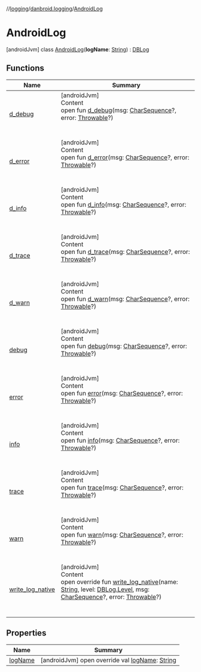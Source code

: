 //[logging](../../../index.md)/[danbroid.logging](../index.md)/[AndroidLog](index.md)



# AndroidLog  
 [androidJvm] class [AndroidLog](index.md)(**logName**: [String](https://kotlinlang.org/api/latest/jvm/stdlib/kotlin/-string/index.html)) : [DBLog](../../../../logging/danbroid.logging/-d-b-log/index.md)   


## Functions  
  
|  Name |  Summary | 
|---|---|
| <a name="danbroid.logging/DBLog/d_debug/#kotlin.CharSequence?#kotlin.Throwable?/PointingToDeclaration/"></a>[d_debug](index.md#%5Bdanbroid.logging%2FDBLog%2Fd_debug%2F%23kotlin.CharSequence%3F%23kotlin.Throwable%3F%2FPointingToDeclaration%2F%5D%2FFunctions%2F-1837787562)| <a name="danbroid.logging/DBLog/d_debug/#kotlin.CharSequence?#kotlin.Throwable?/PointingToDeclaration/"></a>[androidJvm]  <br>Content  <br>open fun [d_debug](index.md#%5Bdanbroid.logging%2FDBLog%2Fd_debug%2F%23kotlin.CharSequence%3F%23kotlin.Throwable%3F%2FPointingToDeclaration%2F%5D%2FFunctions%2F-1837787562)(msg: [CharSequence](https://kotlinlang.org/api/latest/jvm/stdlib/kotlin/-char-sequence/index.html)?, error: [Throwable](https://kotlinlang.org/api/latest/jvm/stdlib/kotlin/-throwable/index.html)?)  <br><br><br>|
| <a name="danbroid.logging/DBLog/d_error/#kotlin.CharSequence?#kotlin.Throwable?/PointingToDeclaration/"></a>[d_error](index.md#%5Bdanbroid.logging%2FDBLog%2Fd_error%2F%23kotlin.CharSequence%3F%23kotlin.Throwable%3F%2FPointingToDeclaration%2F%5D%2FFunctions%2F-1837787562)| <a name="danbroid.logging/DBLog/d_error/#kotlin.CharSequence?#kotlin.Throwable?/PointingToDeclaration/"></a>[androidJvm]  <br>Content  <br>open fun [d_error](index.md#%5Bdanbroid.logging%2FDBLog%2Fd_error%2F%23kotlin.CharSequence%3F%23kotlin.Throwable%3F%2FPointingToDeclaration%2F%5D%2FFunctions%2F-1837787562)(msg: [CharSequence](https://kotlinlang.org/api/latest/jvm/stdlib/kotlin/-char-sequence/index.html)?, error: [Throwable](https://kotlinlang.org/api/latest/jvm/stdlib/kotlin/-throwable/index.html)?)  <br><br><br>|
| <a name="danbroid.logging/DBLog/d_info/#kotlin.CharSequence?#kotlin.Throwable?/PointingToDeclaration/"></a>[d_info](index.md#%5Bdanbroid.logging%2FDBLog%2Fd_info%2F%23kotlin.CharSequence%3F%23kotlin.Throwable%3F%2FPointingToDeclaration%2F%5D%2FFunctions%2F-1837787562)| <a name="danbroid.logging/DBLog/d_info/#kotlin.CharSequence?#kotlin.Throwable?/PointingToDeclaration/"></a>[androidJvm]  <br>Content  <br>open fun [d_info](index.md#%5Bdanbroid.logging%2FDBLog%2Fd_info%2F%23kotlin.CharSequence%3F%23kotlin.Throwable%3F%2FPointingToDeclaration%2F%5D%2FFunctions%2F-1837787562)(msg: [CharSequence](https://kotlinlang.org/api/latest/jvm/stdlib/kotlin/-char-sequence/index.html)?, error: [Throwable](https://kotlinlang.org/api/latest/jvm/stdlib/kotlin/-throwable/index.html)?)  <br><br><br>|
| <a name="danbroid.logging/DBLog/d_trace/#kotlin.CharSequence?#kotlin.Throwable?/PointingToDeclaration/"></a>[d_trace](index.md#%5Bdanbroid.logging%2FDBLog%2Fd_trace%2F%23kotlin.CharSequence%3F%23kotlin.Throwable%3F%2FPointingToDeclaration%2F%5D%2FFunctions%2F-1837787562)| <a name="danbroid.logging/DBLog/d_trace/#kotlin.CharSequence?#kotlin.Throwable?/PointingToDeclaration/"></a>[androidJvm]  <br>Content  <br>open fun [d_trace](index.md#%5Bdanbroid.logging%2FDBLog%2Fd_trace%2F%23kotlin.CharSequence%3F%23kotlin.Throwable%3F%2FPointingToDeclaration%2F%5D%2FFunctions%2F-1837787562)(msg: [CharSequence](https://kotlinlang.org/api/latest/jvm/stdlib/kotlin/-char-sequence/index.html)?, error: [Throwable](https://kotlinlang.org/api/latest/jvm/stdlib/kotlin/-throwable/index.html)?)  <br><br><br>|
| <a name="danbroid.logging/DBLog/d_warn/#kotlin.CharSequence?#kotlin.Throwable?/PointingToDeclaration/"></a>[d_warn](index.md#%5Bdanbroid.logging%2FDBLog%2Fd_warn%2F%23kotlin.CharSequence%3F%23kotlin.Throwable%3F%2FPointingToDeclaration%2F%5D%2FFunctions%2F-1837787562)| <a name="danbroid.logging/DBLog/d_warn/#kotlin.CharSequence?#kotlin.Throwable?/PointingToDeclaration/"></a>[androidJvm]  <br>Content  <br>open fun [d_warn](index.md#%5Bdanbroid.logging%2FDBLog%2Fd_warn%2F%23kotlin.CharSequence%3F%23kotlin.Throwable%3F%2FPointingToDeclaration%2F%5D%2FFunctions%2F-1837787562)(msg: [CharSequence](https://kotlinlang.org/api/latest/jvm/stdlib/kotlin/-char-sequence/index.html)?, error: [Throwable](https://kotlinlang.org/api/latest/jvm/stdlib/kotlin/-throwable/index.html)?)  <br><br><br>|
| <a name="danbroid.logging/DBLog/debug/#kotlin.CharSequence?#kotlin.Throwable?/PointingToDeclaration/"></a>[debug](index.md#%5Bdanbroid.logging%2FDBLog%2Fdebug%2F%23kotlin.CharSequence%3F%23kotlin.Throwable%3F%2FPointingToDeclaration%2F%5D%2FFunctions%2F-1837787562)| <a name="danbroid.logging/DBLog/debug/#kotlin.CharSequence?#kotlin.Throwable?/PointingToDeclaration/"></a>[androidJvm]  <br>Content  <br>open fun [debug](index.md#%5Bdanbroid.logging%2FDBLog%2Fdebug%2F%23kotlin.CharSequence%3F%23kotlin.Throwable%3F%2FPointingToDeclaration%2F%5D%2FFunctions%2F-1837787562)(msg: [CharSequence](https://kotlinlang.org/api/latest/jvm/stdlib/kotlin/-char-sequence/index.html)?, error: [Throwable](https://kotlinlang.org/api/latest/jvm/stdlib/kotlin/-throwable/index.html)?)  <br><br><br>|
| <a name="danbroid.logging/DBLog/error/#kotlin.CharSequence?#kotlin.Throwable?/PointingToDeclaration/"></a>[error](index.md#%5Bdanbroid.logging%2FDBLog%2Ferror%2F%23kotlin.CharSequence%3F%23kotlin.Throwable%3F%2FPointingToDeclaration%2F%5D%2FFunctions%2F-1837787562)| <a name="danbroid.logging/DBLog/error/#kotlin.CharSequence?#kotlin.Throwable?/PointingToDeclaration/"></a>[androidJvm]  <br>Content  <br>open fun [error](index.md#%5Bdanbroid.logging%2FDBLog%2Ferror%2F%23kotlin.CharSequence%3F%23kotlin.Throwable%3F%2FPointingToDeclaration%2F%5D%2FFunctions%2F-1837787562)(msg: [CharSequence](https://kotlinlang.org/api/latest/jvm/stdlib/kotlin/-char-sequence/index.html)?, error: [Throwable](https://kotlinlang.org/api/latest/jvm/stdlib/kotlin/-throwable/index.html)?)  <br><br><br>|
| <a name="danbroid.logging/DBLog/info/#kotlin.CharSequence?#kotlin.Throwable?/PointingToDeclaration/"></a>[info](index.md#%5Bdanbroid.logging%2FDBLog%2Finfo%2F%23kotlin.CharSequence%3F%23kotlin.Throwable%3F%2FPointingToDeclaration%2F%5D%2FFunctions%2F-1837787562)| <a name="danbroid.logging/DBLog/info/#kotlin.CharSequence?#kotlin.Throwable?/PointingToDeclaration/"></a>[androidJvm]  <br>Content  <br>open fun [info](index.md#%5Bdanbroid.logging%2FDBLog%2Finfo%2F%23kotlin.CharSequence%3F%23kotlin.Throwable%3F%2FPointingToDeclaration%2F%5D%2FFunctions%2F-1837787562)(msg: [CharSequence](https://kotlinlang.org/api/latest/jvm/stdlib/kotlin/-char-sequence/index.html)?, error: [Throwable](https://kotlinlang.org/api/latest/jvm/stdlib/kotlin/-throwable/index.html)?)  <br><br><br>|
| <a name="danbroid.logging/DBLog/trace/#kotlin.CharSequence?#kotlin.Throwable?/PointingToDeclaration/"></a>[trace](index.md#%5Bdanbroid.logging%2FDBLog%2Ftrace%2F%23kotlin.CharSequence%3F%23kotlin.Throwable%3F%2FPointingToDeclaration%2F%5D%2FFunctions%2F-1837787562)| <a name="danbroid.logging/DBLog/trace/#kotlin.CharSequence?#kotlin.Throwable?/PointingToDeclaration/"></a>[androidJvm]  <br>Content  <br>open fun [trace](index.md#%5Bdanbroid.logging%2FDBLog%2Ftrace%2F%23kotlin.CharSequence%3F%23kotlin.Throwable%3F%2FPointingToDeclaration%2F%5D%2FFunctions%2F-1837787562)(msg: [CharSequence](https://kotlinlang.org/api/latest/jvm/stdlib/kotlin/-char-sequence/index.html)?, error: [Throwable](https://kotlinlang.org/api/latest/jvm/stdlib/kotlin/-throwable/index.html)?)  <br><br><br>|
| <a name="danbroid.logging/DBLog/warn/#kotlin.CharSequence?#kotlin.Throwable?/PointingToDeclaration/"></a>[warn](index.md#%5Bdanbroid.logging%2FDBLog%2Fwarn%2F%23kotlin.CharSequence%3F%23kotlin.Throwable%3F%2FPointingToDeclaration%2F%5D%2FFunctions%2F-1837787562)| <a name="danbroid.logging/DBLog/warn/#kotlin.CharSequence?#kotlin.Throwable?/PointingToDeclaration/"></a>[androidJvm]  <br>Content  <br>open fun [warn](index.md#%5Bdanbroid.logging%2FDBLog%2Fwarn%2F%23kotlin.CharSequence%3F%23kotlin.Throwable%3F%2FPointingToDeclaration%2F%5D%2FFunctions%2F-1837787562)(msg: [CharSequence](https://kotlinlang.org/api/latest/jvm/stdlib/kotlin/-char-sequence/index.html)?, error: [Throwable](https://kotlinlang.org/api/latest/jvm/stdlib/kotlin/-throwable/index.html)?)  <br><br><br>|
| <a name="danbroid.logging/AndroidLog/write_log_native/#kotlin.String#danbroid.logging.DBLog.Level#kotlin.CharSequence?#kotlin.Throwable?/PointingToDeclaration/"></a>[write_log_native](write_log_native.md)| <a name="danbroid.logging/AndroidLog/write_log_native/#kotlin.String#danbroid.logging.DBLog.Level#kotlin.CharSequence?#kotlin.Throwable?/PointingToDeclaration/"></a>[androidJvm]  <br>Content  <br>open override fun [write_log_native](write_log_native.md)(name: [String](https://kotlinlang.org/api/latest/jvm/stdlib/kotlin/-string/index.html), level: [DBLog.Level](../../../../logging/danbroid.logging/-d-b-log/-level/index.md), msg: [CharSequence](https://kotlinlang.org/api/latest/jvm/stdlib/kotlin/-char-sequence/index.html)?, error: [Throwable](https://kotlinlang.org/api/latest/jvm/stdlib/kotlin/-throwable/index.html)?)  <br><br><br>|


## Properties  
  
|  Name |  Summary | 
|---|---|
| <a name="danbroid.logging/AndroidLog/logName/#/PointingToDeclaration/"></a>[logName](log-name.md)| <a name="danbroid.logging/AndroidLog/logName/#/PointingToDeclaration/"></a> [androidJvm] open override val [logName](log-name.md): [String](https://kotlinlang.org/api/latest/jvm/stdlib/kotlin/-string/index.html)   <br>|

